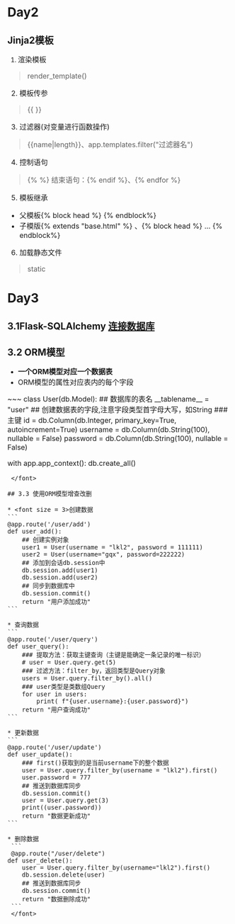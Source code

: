 # Day2
## Jinja2模板
1. <font size = 3>渲染模板 
> render_template()
2. 模板传参 
> {{  }}
3. 过滤器(对变量进行函数操作) 
> {{name|length}}、app.templates.filter("过滤器名")
4. 控制语句
>{% %} 结束语句：{% endif %}、{% endfor %}
5. 模板继承 
* 父模板{% block head %} {% endblock%}  
* 子模版{% extends "base.html" %} 、{% block head %} ... {% endblock%}
6. 加载静态文件 
> static
</font>

# Day3 
## 3.1Flask-SQLAlchemy [连接数据库](https://www.bilibili.com/video/BV17r4y1y7jJ?p=14&vd_source=33207922e975d5ad1770261da92cead1)
## 3.2 ORM模型
* <font size = 3>__一个ORM模型对应一个数据表__
* ORM模型的属性对应表内的每个字段</font>
<font size = 3>
~~~
class User(db.Model):
    ## 数据库的表名
    __tablename__ = "user"
    ## 创建数据表的字段,注意字段类型首字母大写，如String
    ### 主键
    id = db.Column(db.Integer, primary_key=True, autoincrement=True)
    username = db.Column(db.String(100), nullable = False)
    password = db.Column(db.String(100), nullable = False)

with app.app_context():
    db.create_all()
~~~  
 </font>

## 3.3 使用ORM模型增查改删  

* <font size = 3>创建数据
```
@app.route('/user/add')
def user_add():
    ## 创建实例对象
    user1 = User(username = "lkl2", password = 111111)
    user2 = User(username="gqx", password=222222)
    ## 添加到会话db.session中
    db.session.add(user1)
    db.session.add(user2)
    ## 同步到数据库中
    db.session.commit()
    return "用户添加成功"
```
 
* 查询数据
```
@app.route('/user/query')
def user_query():
    ### 提取方法：获取主键查询（主键是能确定一条记录的唯一标识）
    # user = User.query.get(5)
    ### 过滤方法：filter_by，返回类型是Query对象
    users = User.query.filter_by().all()
    ### user类型是类数组Query
    for user in users:
        print( f"{user.username}:{user.password}")
    return "用户查询成功"
```

* 更新数据
```
@app.route('/user/update')
def user_update():
    ### first()获取到的是当前username下的整个数据
    user = User.query.filter_by(username = "lkl2").first()
    user.password = 777
    ## 推送到数据库同步
    db.session.commit()
    user = User.query.get(3)
    print((user.password))
    return "数据更新成功"
```

* 删除数据
 ```
 @app.route("/user/delete")
def user_delete():
    user = User.query.filter_by(username="lkl2").first()
    db.session.delete(user)
    ## 推送到数据库同步
    db.session.commit()
    return "数据删除成功"
 ```
 </font>